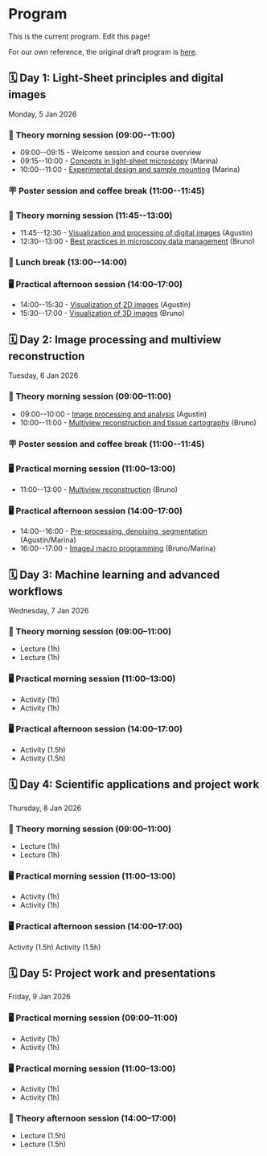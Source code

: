 # Program

This is the current program. Edit this page!

For our own reference, the original draft program is [here](internal/draft_program.md).

## 🗓️ Day 1: Light-Sheet principles and digital images

Monday, 5 Jan 2026

### 🧠 Theory morning session (09:00--11:00)

- 09:00--09:15 - Welcome session and course overview
- 09:15--10:00 - [Concepts in light-sheet microscopy](talks/talk_lightsheet_concepts.md) (Marina)
- 10:00--11:00 - [Experimental design and sample mounting](talks/talk_experimental_design.md) (Marina)

### 🪧 Poster session and coffee break (11:00--11:45)

### 🧠 Theory morning session (11:45--13:00)

- 11:45--12:30 - [Visualization and processing of digital images](talks/talk_digital_images.md) (Agustín)
- 12:30--13:00 - [Best practices in microscopy data management](talks/talk_data_management.md) (Bruno)

### 🥗 Lunch break (13:00--14:00)

### 🖥️ Practical afternoon session (14:00–17:00)

- 14:00--15:30 - [Visualization of 2D images](practicals/practical_2d_visualization.md) (Agustín)
- 15:30--17:00 - [Visualization of 3D images](practicals/practical_3d_visualization.md) (Bruno)

## 🗓️ Day 2: Image processing and multiview reconstruction

Tuesday, 6 Jan 2026

### 🧠 Theory morning session (09:00–11:00)

- 09:00--10:00 - [Image processing and analysis](talks/talk_image_processing.md) (Agustín)
- 10:00--11:00 - [Multiview reconstruction and tissue cartography](talks/talk_multiview_cartography.md) (Bruno)

### 🪧 Poster session and coffee break (11:00--11:45)

### 🖥️ Practical morning session (11:00–13:00)

- 11:00--13:00 - [Multiview reconstruction](practicals/practical_multiview_reconstruction.md) (Bruno)

### 🖥️ Practical afternoon session (14:00–17:00)

- 14:00--16:00 - [Pre-processing, denoising, segmentation](practicals/practical_image_processing.md) (Agustín/Marina)
- 16:00--17:00 - [ImageJ macro programming](practicals/practical_imagej_macros.md) (Bruno/Marina)

## 🗓️ Day 3: Machine learning and advanced workflows
Wednesday, 7 Jan 2026

### 🧠 Theory morning session (09:00–11:00)
- Lecture (1h)
- Lecture (1h)

### 🖥️ Practical morning session (11:00–13:00)
- Activity (1h)
- Activity (1h)

### 🖥️ Practical afternoon session (14:00–17:00)
- Activity (1.5h)
- Activity (1.5h)

## 🗓️ Day 4: Scientific applications and project work
Thursday, 8 Jan 2026

### 🧠 Theory morning session (09:00–11:00)
- Lecture (1h)
- Lecture (1h)

### 🖥️ Practical morning session (11:00–13:00)
- Activity (1h)
- Activity (1h)

### 🖥️ Practical afternoon session (14:00–17:00)
Activity (1.5h)
Activity (1.5h)

## 🗓️ Day 5: Project work and presentations
Friday, 9 Jan 2026

### 🖥️ Practical morning session (09:00–11:00)
- Activity (1h)
- Activity (1h)

### 🖥️ Practical morning session (11:00–13:00)
- Activity (1h)
- Activity (1h)

### 🧠 Theory afternoon session (14:00–17:00)
- Lecture (1.5h)
- Lecture (1.5h) 


